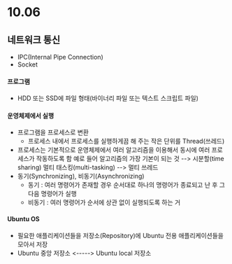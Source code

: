 # 10.06

## 네트워크 통신

- IPC(Internal Pipe Connection)
- Socket



#### 프로그램

-  HDD 또는 SSD에 파일 형태(바이너리 파일 또는 텍스트 스크립트 파일)



#### 운영체제에서 실행

- 프로그램을 프로세스로 변환
  - 프로세스 내에서 프로세스를 실행하게끔 해 주는 작은 단위를 Thread(쓰레드)
- 프로세스는 기본적으로 운영체제에서 여러 알고리즘을 이용해서 동시에 여러 프로세스가 작동하도록 함
  예로 들어 알고리즘의 가장 기본이 되는 것 --> 시분할(time sharing)
  멀티 태스킹(multi-tasking) --> 멀티 쓰레드
- 동기(Synchronizing), 비동기(Asynchronizing)
  - 동기 : 여러 명령어가 존재할 경우 순서대로 하나의 명령어가 종료되고 난 후 그 다음 명령어가 실행
  - 비동기 : 여러 명령어가 순서에 상관 없이 실행되도록 하는 거



#### Ubuntu OS

- 필요한 애플리케이션들을 저장소(Repository)에 Ubuntu 전용 애플리케이션들을 모아서 저장
- Ubuntu 중앙 저장소 <-----> Ubuntu  local 저장소